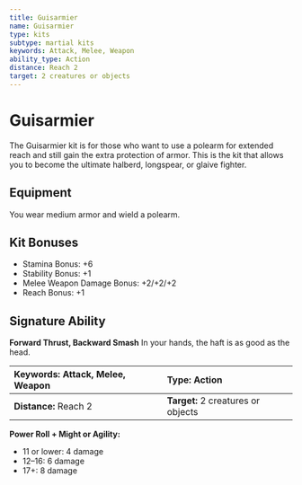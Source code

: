 ```yaml
---
title: Guisarmier
name: Guisarmier
type: kits
subtype: martial kits
keywords: Attack, Melee, Weapon
ability_type: Action
distance: Reach 2
target: 2 creatures or objects
---
```


# Guisarmier

The Guisarmier kit is for those who want to use a polearm for extended reach and still gain the extra protection of armor. This is the kit that allows you to become the ultimate halberd, longspear, or glaive fighter.

## Equipment

You wear medium armor and wield a polearm.

## Kit Bonuses

- Stamina Bonus: +6
- Stability Bonus: +1
- Melee Weapon Damage Bonus: +2/+2/+2
- Reach Bonus: +1

## Signature Ability

**Forward Thrust, Backward Smash** In your hands, the haft is as good as the head.

| **Keywords:** Attack, Melee, Weapon | **Type:** Action                   |
| :---------------------------------- | :--------------------------------- |
| **Distance:** Reach 2               | **Target:** 2 creatures or objects |

**Power Roll + Might or Agility:**

- 11 or lower: 4 damage
- 12–16: 6 damage
- 17+: 8 damage

